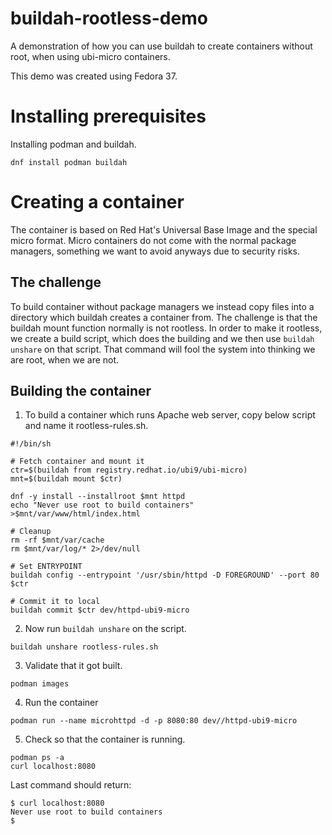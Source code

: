 # buildah-rootless-demo
A demonstration of how you can use buildah to create containers without root, when using ubi-micro containers.

This demo was created using Fedora 37.

# Installing prerequisites
Installing podman and buildah.
```
dnf install podman buildah
```

# Creating a container
The container is based on Red Hat's Universal Base Image and the special micro format. Micro containers do not come with the normal package managers, something we want to avoid anyways due to security risks.

## The challenge
To build container without package managers we instead copy files into a directory which buildah creates a container from.
The challenge is that the buildah mount function normally is not rootless. In order to make it rootless, we create a build script, which does the building and we then use `buildah unshare` on that script. That command will fool the system into thinking we are root, when we are not.

## Building the container
1. To build a container which runs Apache web server, copy below script and name it rootless-rules.sh.
```
#!/bin/sh

# Fetch container and mount it
ctr=$(buildah from registry.redhat.io/ubi9/ubi-micro)
mnt=$(buildah mount $ctr)

dnf -y install --installroot $mnt httpd
echo "Never use root to build containers" >$mnt/var/www/html/index.html

# Cleanup
rm -rf $mnt/var/cache
rm $mnt/var/log/* 2>/dev/null

# Set ENTRYPOINT
buildah config --entrypoint '/usr/sbin/httpd -D FOREGROUND' --port 80 $ctr

# Commit it to local
buildah commit $ctr dev/httpd-ubi9-micro
```
2. Now run `buildah unshare` on the script.
```
buildah unshare rootless-rules.sh
```

3. Validate that it got built.
```
podman images
```

4. Run the container
```
podman run --name microhttpd -d -p 8080:80 dev//httpd-ubi9-micro
```

5. Check so that the container is running.
```
podman ps -a
curl localhost:8080
```

Last command should return:
```
$ curl localhost:8080
Never use root to build containers
$
```
